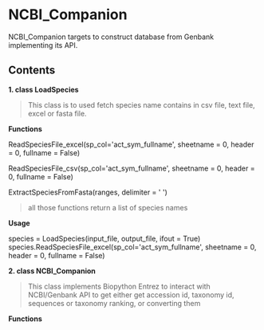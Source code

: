 # NCBI_Companion
NCBI_Companion targets to construct database from Genbank implementing its API.

## Contents

**1. class LoadSpecies**

>This class is to used fetch species name contains in csv file, text file, excel or fasta file.

**Functions**

ReadSpeciesFile_excel(sp_col='act_sym_fullname', sheetname = 0, header = 0,  fullname = False)

ReadSpeciesFile_csv(sp_col='act_sym_fullname', sheetname = 0, header = 0, fullname = False)

ExtractSpeciesFromFasta(ranges, delimiter = ' ')

>all those functions return a list of species names

**Usage**

species = LoadSpecies(input_file, output_file, ifout = True)
species.ReadSpeciesFile_excel(sp_col='act_sym_fullname', sheetname = 0, header = 0,  fullname = False)



**2. class NCBI_Companion**
> This class implements Biopython Entrez to interact with NCBI/Genbank API to get either get accession id, taxonomy id, sequences or taxonomy ranking, or converting them

**Functions**

